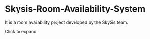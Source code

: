 # Skysis-Room-Availability-System
It is a room availability project developed by the SkySis team.


<Table of Contents>
  <summary>Click to expand!</summary>


